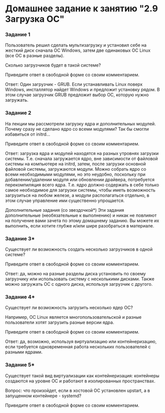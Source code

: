 # Домашнее задание к занятию "2.9 Загрузка ОС"

### Задание 1
Пользователь решил сделать мультизагрузку и установил себе на жесткий диск сначала ОС Windows, затем две одинаковых ОС Linux (все ОС в разные разделы).

Сколько загрузчиков будет в такой системе?

Приведите ответ в свободной форме со своим комментарием.

Ответ: Один загрузчик - GRUB. Если устанавливать Linux поверх Windows, инсталлятор найдет Windows и предложит установку рядом. В этом случае загрузчик GRUB предложит выбор ОС, которую нужно загружать.

### Задание 2
На лекции мы рассмотрели загрузку ядра и дополнительных модулей. Почему сразу не сделано ядро со всеми модулями? Так бы смогли избавиться от initrd...

Приведите ответ в свободной форме со своим комментарием.

Ответ: загрузка ядра и модулей находятся на разных утровнях загрузки системы. Т.е. сначала загружается ядро, вне зависимости от файловой системы на компьютере на initrd,
затем, после загрузки основной файловой системы, загружаются модули. Можно собрать ядро со всеми необходимыми модулями, но это неудобно, поскольку при добавлении/удалении модуля или обновлении драйвера, потребуется 
перекомпиляция всего ядра. Т.е. ядро должно содержать в себе только самое необходимое для загрузки системы, чтобы иметь возможность загрузиться на любом железе, а
модули располагаться отдельно, в этом случае управление ими существенно упрощается.

Дополнительные задания (со звездочкой*)
Эти задания дополнительные (необязательные к выполнению) и никак не повлияют на получение вами зачета по этому домашнему заданию. Вы можете их выполнить, если хотите глубже и/или шире разобраться в материале.

### Задание 3*
Существует ли возможность создать несколько загрузчиков в одной системе?

Приведите ответ в свободной форме со своим комментарием.

Ответ: да, можно на разные разделы диска установить по своему загрузчику или использовать систему с несколькими дисками. Также можно загружать ОС с одного диска, используя загрузчик с другого. 

### Задание 4*
Существует ли возможность загрузить несколько ядер ОС?

Например, ОС Linux является многопользовательской и разные пользователи хотят загрузить разные версии ядра.

Приведите ответ в свободной форме со своим комментарием.

Ответ: да, возможно, используя виртуализацию или контейнеризацию, если требуется одновременная работа нескольких пользователей с разными ядрами. 

### Задание 5*
Существует такой вид виртуализации как контейнеризация: контейнеры создаются на уровне ОС и работают в изолированных пространствах.

Вопрос: что произойдет, если в хостовой ОС установлен upstart, а в запущенном контейнере - systemd?

Приведите ответ в свободной форме со своим комментарием.
